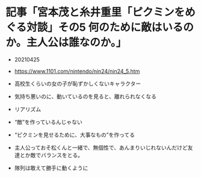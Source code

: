 
# 記事「宮本茂と糸井重里「ピクミンをめぐる対談」その5 何のために敵はいるのか。主人公は誰なのか。」
- 20210425
- https://www.1101.com/nintendo/nin24/nin24_5.htm
  
- 高校生くらいの女の子が恥ずかしくないキャラクター
- 気持ち悪いのに、動いているのを見ると、離れられなくなる
- リアリズム
- “敵”を作っているんじゃない
- “ピクミンを見せるために、大事なもの”を作ってる
- 主人公っておそ松くんと一緒で、無個性で、あんまりいじれないんだけど友達とか敵でバランスをとる。
- 隊列は敢えて勝手に動くように